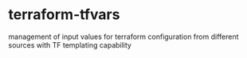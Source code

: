 # terraform-tfvars

management of input values for terraform configuration from different sources with TF templating capability

